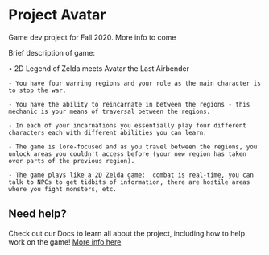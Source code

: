 # Project Avatar
Game dev project for Fall 2020. More info to come


Brief description of game:

• 2D Legend of Zelda meets Avatar the Last Airbender

    - You have four warring regions and your role as the main character is to stop the war.
    
    - You have the ability to reincarnate in between the regions - this mechanic is your means of traversal between the regions.
    
    - In each of your incarnations you essentially play four different characters each with different abilities you can learn.
    
    - The game is lore-focused and as you travel between the regions, you unlock areas you couldn't access before (your new region has taken over parts of the previous region).
    
    - The game plays like a 2D Zelda game:  combat is real-time, you can talk to NPCs to get tidbits of information, there are hostile areas where you fight monsters, etc.


## Need help?
Check out our Docs to learn all about the project, including how to help work on the game! [More info here](https://github.com/mtsac-cs/Project-Avatar/tree/main/Docs)
